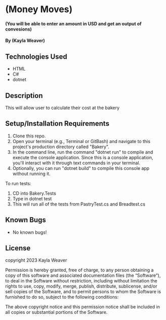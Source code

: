 # (Money Moves)

#### (You will be able to enter an amount in USD and get an output of convesions)

#### By (Kayla Weaver)

## Technologies Used

* HTML
* C#
* dotnet

## Description
This will allow user to calculate their cost at the bakery

## Setup/Installation Requirements

1. Clone this repo.
2. Open your terminal (e.g., Terminal or GitBash) and navigate to this project's production directory called "Bakery".
3. In the command line, run the command "dotnet run" to compile and execute the console application. Since this is a console application, you'll interact with it through text commands in your terminal.
4. Optionally, you can run "dotnet build" to compile this console app without running it.

To run tests:
1. CD into Bakery.Tests
2. Type in dotnet test
3. This will run all of the tests from PastryTest.cs and Breadtest.cs

## Known Bugs

* No known bugs!

## License
copyright 2023 Kayla Weaver

Permission is hereby granted, free of charge, to any person obtaining a copy of this software and associated documentation files (the “Software”), to deal in the Software without restriction, including without limitation the rights to use, copy, modify, merge, publish, distribute, sublicense, and/or sell copies of the Software, and to permit persons to whom the Software is furnished to do so, subject to the following conditions:

The above copyright notice and this permission notice shall be included in all copies or substantial portions of the Software.
